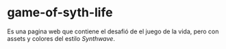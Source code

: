 # game-of-syth-life

Es una pagina web que contiene el desafió de el juego de la vida, pero con assets y colores del estilo *Synthwave*.
